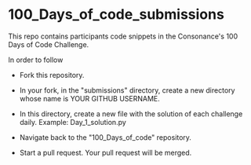 # 100_Days_of_code_submissions

This repo contains participants code snippets in the Consonance's 100 Days of Code Challenge.

In order to follow

- Fork this repository.

- In your fork, in the "submissions" directory, create a new directory  whose name is YOUR GITHUB USERNAME.

- In this directory, create a new file with the solution of each challenge daily. Example: Day_1_solution.py

- Navigate back to the "100_Days_of_code" repository.

- Start a pull request. Your pull request will be merged.


